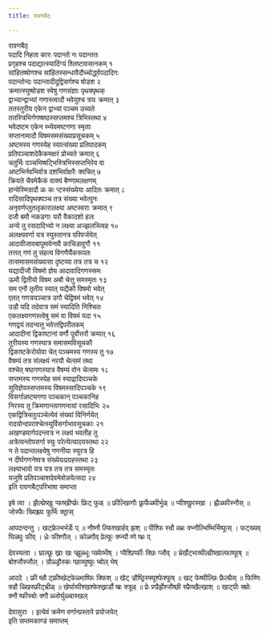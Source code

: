 ```yaml
---
title: रावणबैठ्

---
```

रावणबैठ्  
पदादि निहता कारः पदान्तो नः पदान्ततः  
प्रगृहश्च पदाद्यात्स्यादिंग्यं श्लिष्टावसानकम् १  
सांहितष्षोणश्च सांहितस्सन्धावैदौच्चोर्द्ध्वपदादिगः  
पदान्तोन्दः पदान्तादीदूद्विसर्गश्च षोडश २  
क्रमात्स्युष्षोडश स्वेषु गणसंज्ञाः पृथक्पृथक्  
द्वाभ्यान्द्वाभ्यां गणास्त्वादौ भवेयुश्च त्रयः क्रमात् ३  
ततस्तुरीय एकेन द्वाभ्यां पञ्चम उच्यते  
ततस्त्रिभिर्गणष्षष्ठस्सप्तमश्च त्रिभिस्तथा ४  
भवेदष्टम एकेन ब्भ्येवमष्टगणा स्मृताः  
सप्तानामादौ विषमसमसंख्याप्रसूचकम् ५  
अष्टमस्य गणस्येह स्यात्संख्या प्रतिपादकम्  
प्रतिपञ्चाशदेकैकमक्षरं प्रोच्यते क्रमात् ६  
चतुर्भिः पञ्चभिष्षट्भिस्त्रिभिस्सप्तभिरेव वा  
अष्टभिर्नवभिर्वात्र दशभिर्वाक्षरैः क्वचित् ७  
क्रियते चैवमेकैकं वाक्यं बैण्णामलक्षणम्  
हान्वेस्मिन्रादौ ळः कः प्टस्संख्येया आदितः क्रमात् ८  
रादिसादिपृथक्पञ्च तत्र संख्या भवेत्पुनः  
अनृवर्णप्लुतलृकारालक्ष्या अष्टस्वराः क्रमात् ९  
दजौ बमौ नकडगाः यरौ वैकादशो हलः  
अन्ये तु रसदादिभ्यो न लक्ष्या अज्झलस्त्विह १०  
अलक्ष्यवर्णा यत्र स्युस्तानत्र परिवर्जयेत्  
आदावीजावबापूमावेनावै काचिडावुगौ ११  
तत्तत् गणं तु संहत्य विगणैर्यैकरूपतः  
तत्समासमसंख्यासा दृष्टव्या तत्र तत्र च १२  
यद्यादीजौ विषमो ज्ञेय आदावादिगणस्समः  
ऊमौ द्वितीयो विषम अबौ चेत्तु समस्मृतः १३  
सम एनौ तृतीय स्यात् यद्यैकौ विषमो भवेत्  
एतत् गणत्रयञ्चात्र उगौ चेद्विषमं भवेत् १४  
उडौ यदि तदेवात्र समं स्यादिति निश्चितः  
एकलक्ष्यगणस्त्वेषु समं वा विषमं यदा १५  
गणद्वयं तदन्यत्तु भवेत्तद्विपरीतकम्  
आदादीनां द्विकाष्टानां वर्णौ पूर्वोत्तरौ क्रमात् १६  
तुरीयस्य गणस्यात्र समासमविसूचकौ  
द्विकाष्टकेरोयोवा चेत् पञ्चमस्य गणस्य तु १७  
वैषम्यं तत्र संलक्ष्यं नरयौ चेत्समं तथा  
वश्चेत् षष्ठगणस्यात्र वैषम्यं वोन चेत्समः १८  
सप्तमस्य गणस्येह समं स्याद्रादिपञ्चके  
सुविज्ञेयस्सप्तमस्य विषमस्सादिपञ्चके १९  
विसर्गान्नष्टमगणा पञ्चकान् पञ्चकानिह  
निरस्य तु क्रिमणान्त्यगणनायां रसादिभिः २०  
एकद्वित्रिचतुःपञ्चेत्येवं संख्यां विनिर्णयेत्  
रादयोन्दपराश्चेत्स्युर्विसर्गाभावसूचकाः २१  
अखण्डमार्गपदन्त्वत्र न लक्ष्यं भवतीह तु  
अत्रेत्यन्तोपसर्गा स्युः परेत्येत्यादयस्तथा २२  
न ते पदान्तलक्ष्येषु गणनीया स्युरत्र हि  
न दीर्घगणनेष्वत्र संख्येयःप्रग्रहस्तथा २३  
लक्ष्याभावो यत्र यत्र तत्र तत्र समस्मृतः  
यजुषि प्रतिपञ्चाशदेवमेवोन्नयेत्सदा २४  
इति रावणबैट्परिभाषा समाप्ता  
  
इषे त्वा । झैल्घ्रेष्खुः प्फष्खीर्प्फ्रः फ्रिट् फुळ् ॥ फ्रील्खिव्गौः फ्रुर्फेळ्घीर्भुळ् ॥ प्यीश्ख्रुरस्खा । झ्रैळ्फीस्नौस् ॥ जोस्फैः ख्यिश्च्र्यः फुर्भिः क्ठ्रास्  
  
आपदन्दन्तु । खट्फ्रेल्भर्भर्डेः प् ॥ नौष्नौ ल्फिश्खार्हव् झश् ॥ पीश्फि स्न्रौ ळ्भ्रः क्भ्नौल्भिष्भिर्भिष्फूस् । फट्ख्यव् घिळ्घुः फीव् । ध्रेः फीश्गौल् । कोळ्गौव् प्रेल्फूः क्प्न्यौ व्णे ष्भ्रः प्  
  
देवस्यत्वा । घ्राल्छूः ख्राः खः प्झूळ्धूः प्ख्येव्भीष् । प्यैश्प्रिर्प्फीः क्छिः प्जौव् ॥ भ्रेर्खैट्भाव्घील्व्रीष्खाल्फाष्फूष् ॥ बोश्जौस्जौल् । न्रौळ्ड्रौस्कः प्छाव्घुष्फूः प्बोल् भेष्  
  
आददे । फ्री ष्न्रौ ट्फ्रीष्खेट्फेळ्भाष्फिः क्फिश् ॥ खेट् ज्रौष्ठ्रिस्फ्यूश्फेश्फूष् ॥ खट् फेष्घील्छिः फ्रैल्घ्रैस् ॥ फिव्णिः क्डौ ळ्खिस्फ्रीट्भ्रीळ् ॥ खेर्घाव्पीश्खश्फेश्ख्रार्डौ ष्ब्रः क्त्रूळ् ॥ प्रेः प्र्ग्प्रैर्झेश्जौष्छी स्फ्रैष्खैल्खाश् ॥ खाट्पीः क्म्रोः क्नौ ष्फीस्बोः क्गौ ळ्जोर्घुळ्चास्खल्  
  
देवासुराः । इत्येवं क्रमेण वर्णान्प्रस्तारे प्रयोजयेत्  
                             इति सप्तमकाण्डं समाप्तम्